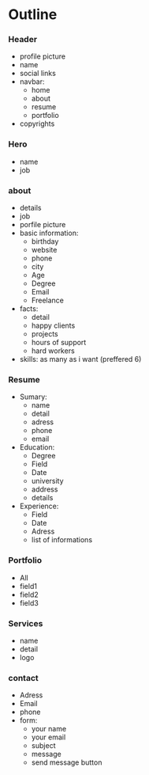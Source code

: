 # Outline
### Header
- profile picture
- name
- social links
- navbar:
    - home
    - about
    - resume
    - portfolio
- copyrights
### Hero
- name
- job
### about
- details
- job
- porfile picture
- basic information:
    - birthday
    - website
    - phone
    - city
    - Age
    - Degree
    - Email
    - Freelance
- facts:
    - detail
    - happy clients
    - projects
    - hours of support
    - hard workers
- skills:
    as many as i want (preffered 6)
### Resume
- Sumary:
    - name
    - detail
    - adress
    - phone
    - email
- Education:
    - Degree
    - Field
    - Date
    - university
    - address
    - details
- Experience:
    - Field
    - Date
    - Adress
    - list of informations
### Portfolio
- All
- field1
- field2
- field3
### Services
- name
- detail
- logo
### contact
- Adress
- Email
- phone
- form:
    - your name
    - your email
    - subject
    - message
    - send message button
    

